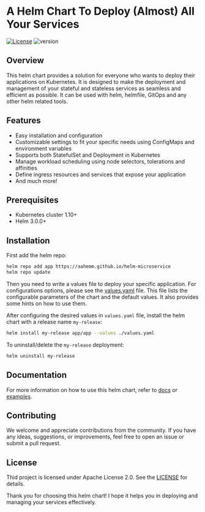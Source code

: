 # A Helm Chart To Deploy (Almost) All Your Services

[![License](https://img.shields.io/badge/License-Apache%202.0-blue.svg)](https://opensource.org/licenses/Apache-2.0) ![version](https://img.shields.io/github/tag/aahemm/helm-microservice.svg?label=release)

## Overview

This helm chart provides a solution for everyone who wants to deploy their applications
on Kubernetes. It is designed to make the deployment and management of your stateful 
and stateless services as seamless and efficient as possible. It can be used with helm,
helmfile, GitOps and any other helm related tools.

## Features 
- Easy installation and configuration 
- Customizable settings to fit your specific needs using ConfigMaps and environment 
variables 
- Supports both StatefulSet and Deployment in Kubernetes
- Manage workload scheduling using node selectors, tolerations and affinities
- Define ingress resources and services that expose your application
- And much more!

## Prerequisites

- Kubernetes cluster 1.10+
- Helm 3.0.0+

## Installation

First add the helm repo:
```bash
helm repo add app https://aahemm.github.io/helm-microservice
helm repo update
```

Then you need to write a values file to deploy your specific application. For configurations options, please 
see the [values.yaml](values.yaml) file. This file lists the configurable parameters of the chart and the 
default values. It also provides some hints on how to use them. 

After configuring the desired values in `values.yaml` file, install the 
helm chart with a release name `my-release`:

```bash
helm install my-release app/app --values ./values.yaml
```

To uninstall/delete the `my-release` deployment:

```bash
helm uninstall my-release
```


## Documentation
For more information on how to use this helm chart, refer to [docs](./docs/README.md) or 
[examples](./docs/examples/).


## Contributing

We welcome and appreciate contributions from the community. 
If you have any ideas, suggestions, or improvements, feel free to open
an issue or submit a pull request.

 
## License

Thid project is licensed under Apache License 2.0. See the [LICENSE](/LICENSE)
for details.



Thank you for choosing this helm chart! I hope it helps you in deploying 
and managing your services effectively.